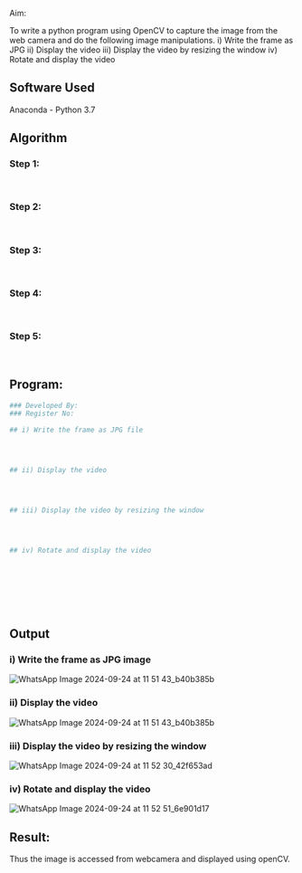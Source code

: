 
Aim:
 
To write a python program using OpenCV to capture the image from the web camera and do the following image manipulations.
i) Write the frame as JPG 
ii) Display the video 
iii) Display the video by resizing the window
iv) Rotate and display the video

## Software Used
Anaconda - Python 3.7
## Algorithm
### Step 1:
<br>

### Step 2:
<br>

### Step 3:
<br>

### Step 4:
<br>

### Step 5:
<br>

## Program:
``` Python
### Developed By:
### Register No:

## i) Write the frame as JPG file




## ii) Display the video




## iii) Display the video by resizing the window




## iv) Rotate and display the video









```
## Output

### i) Write the frame as JPG image
![WhatsApp Image 2024-09-24 at 11 51 43_b40b385b](https://github.com/user-attachments/assets/e3b5bab8-3867-47be-bcf1-05f4afc14b2e)



### ii) Display the video
![WhatsApp Image 2024-09-24 at 11 51 43_b40b385b](https://github.com/user-attachments/assets/82f85d60-9e98-40d7-93ac-f5d071129c92)


### iii) Display the video by resizing the window
![WhatsApp Image 2024-09-24 at 11 52 30_42f653ad](https://github.com/user-attachments/assets/166f07a8-e61c-48ec-be50-d08f42078644)


### iv) Rotate and display the video
![WhatsApp Image 2024-09-24 at 11 52 51_6e901d17](https://github.com/user-attachments/assets/ad3edf1c-6038-4611-a1df-fcae9a807139)



## Result:
Thus the image is accessed from webcamera and displayed using openCV.
